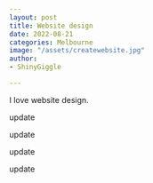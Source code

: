 ```yaml
---
layout: post
title: Website design
date: 2022-08-21
categories: Melbourne
image: "/assets/createwebsite.jpg"
author:
- ShinyGiggle

---
```

I love website design.

update

update

update

update